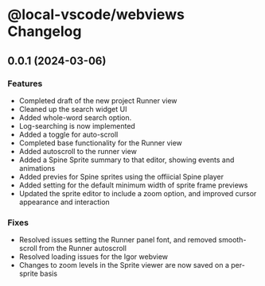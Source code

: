 # @local-vscode/webviews Changelog

## 0.0.1 (2024-03-06)

### Features

- Completed draft of the new project Runner view
- Cleaned up the search widget UI
- Added whole-word search option.
- Log-searching is now implemented
- Added a toggle for auto-scroll
- Completed base functionality for the Runner view
- Added autoscroll to the runner view
- Added a Spine Sprite summary to that editor, showing events and animations
- Added previes for Spine sprites using the offiicial Spine player
- Added setting for the default minimum width of sprite frame previews
- Updated the sprite editor to include a zoom option, and improved cursor appearance and interaction

### Fixes

- Resolved issues setting the Runner panel font, and removed smooth-scroll from the Runner autoscroll
- Resolved loading issues for the Igor webview
- Changes to zoom levels in the Sprite viewer are now saved on a per-sprite basis